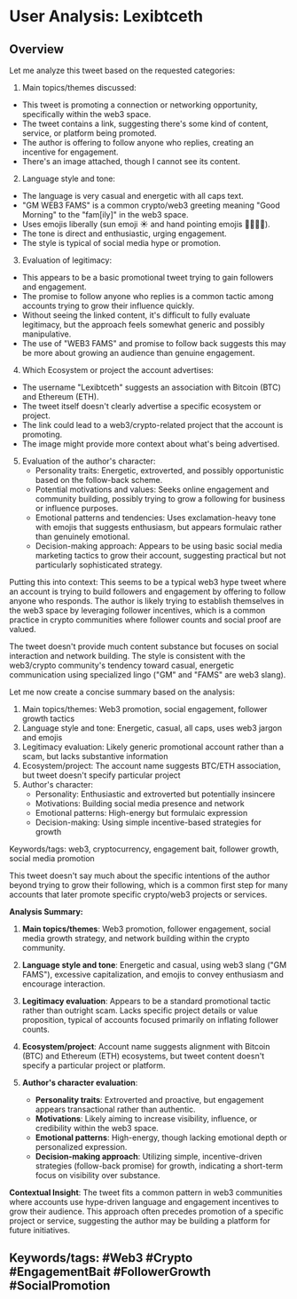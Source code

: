 # User Analysis: Lexibtceth

## Overview

<think>
Let me analyze this tweet based on the requested categories:

1. Main topics/themes discussed:
- This tweet is promoting a connection or networking opportunity, specifically within the web3 space.
- The tweet contains a link, suggesting there's some kind of content, service, or platform being promoted.
- The author is offering to follow anyone who replies, creating an incentive for engagement.
- There's an image attached, though I cannot see its content.

2. Language style and tone:
- The language is very casual and energetic with all caps text.
- "GM WEB3 FAMS" is a common crypto/web3 greeting meaning "Good Morning" to the "fam[ily]" in the web3 space.
- Uses emojis liberally (sun emoji ☀️ and hand pointing emojis 🫵🏻🫵🏻).
- The tone is direct and enthusiastic, urging engagement.
- The style is typical of social media hype or promotion.

3. Evaluation of legitimacy:
- This appears to be a basic promotional tweet trying to gain followers and engagement.
- The promise to follow anyone who replies is a common tactic among accounts trying to grow their influence quickly.
- Without seeing the linked content, it's difficult to fully evaluate legitimacy, but the approach feels somewhat generic and possibly manipulative.
- The use of "WEB3 FAMS" and promise to follow back suggests this may be more about growing an audience than genuine engagement.

4. Which Ecosystem or project the account advertises:
- The username "Lexibtceth" suggests an association with Bitcoin (BTC) and Ethereum (ETH).
- The tweet itself doesn't clearly advertise a specific ecosystem or project.
- The link could lead to a web3/crypto-related project that the account is promoting.
- The image might provide more context about what's being advertised.

5. Evaluation of the author's character:
   - Personality traits: Energetic, extroverted, and possibly opportunistic based on the follow-back scheme.
   - Potential motivations and values: Seeks online engagement and community building, possibly trying to grow a following for business or influence purposes.
   - Emotional patterns and tendencies: Uses exclamation-heavy tone with emojis that suggests enthusiasm, but appears formulaic rather than genuinely emotional.
   - Decision-making approach: Appears to be using basic social media marketing tactics to grow their account, suggesting practical but not particularly sophisticated strategy.

Putting this into context: This seems to be a typical web3 hype tweet where an account is trying to build followers and engagement by offering to follow anyone who responds. The author is likely trying to establish themselves in the web3 space by leveraging follower incentives, which is a common practice in crypto communities where follower counts and social proof are valued.

The tweet doesn't provide much content substance but focuses on social interaction and network building. The style is consistent with the web3/crypto community's tendency toward casual, energetic communication using specialized lingo ("GM" and "FAMS" are web3 slang).

Let me now create a concise summary based on the analysis:

1. Main topics/themes: Web3 promotion, social engagement, follower growth tactics
2. Language style and tone: Energetic, casual, all caps, uses web3 jargon and emojis
3. Legitimacy evaluation: Likely generic promotional account rather than a scam, but lacks substantive information
4. Ecosystem/project: The account name suggests BTC/ETH association, but tweet doesn't specify particular project
5. Author's character:
   - Personality: Enthusiastic and extroverted but potentially insincere
   - Motivations: Building social media presence and network
   - Emotional patterns: High-energy but formulaic expression
   - Decision-making: Using simple incentive-based strategies for growth

Keywords/tags: web3, cryptocurrency, engagement bait, follower growth, social media promotion

This tweet doesn't say much about the specific intentions of the author beyond trying to grow their following, which is a common first step for many accounts that later promote specific crypto/web3 projects or services.
</think>

**Analysis Summary:**

1. **Main topics/themes**: Web3 promotion, follower engagement, social media growth strategy, and network building within the crypto community.

2. **Language style and tone**: Energetic and casual, using web3 slang ("GM FAMS"), excessive capitalization, and emojis to convey enthusiasm and encourage interaction.

3. **Legitimacy evaluation**: Appears to be a standard promotional tactic rather than outright scam. Lacks specific project details or value proposition, typical of accounts focused primarily on inflating follower counts.

4. **Ecosystem/project**: Account name suggests alignment with Bitcoin (BTC) and Ethereum (ETH) ecosystems, but tweet content doesn't specify a particular project or platform.

5. **Author's character evaluation**:
   - **Personality traits**: Extroverted and proactive, but engagement appears transactional rather than authentic.
   - **Motivations**: Likely aiming to increase visibility, influence, or credibility within the web3 space.
   - **Emotional patterns**: High-energy, though lacking emotional depth or personalized expression.
   - **Decision-making approach**: Utilizing simple, incentive-driven strategies (follow-back promise) for growth, indicating a short-term focus on visibility over substance.

**Contextual Insight**: The tweet fits a common pattern in web3 communities where accounts use hype-driven language and engagement incentives to grow their audience. This approach often precedes promotion of a specific project or service, suggesting the author may be building a platform for future initiatives.

**Keywords/tags**: #Web3 #Crypto #EngagementBait #FollowerGrowth #SocialPromotion
---
